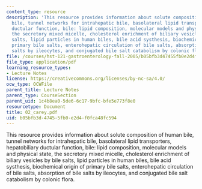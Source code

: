 ```yaml
---
content_type: resource
description: 'This resource provides information about solute composition of human
  bile, tunnel networks for intrahepatic bile, basolateral lipid transporters, hepatobiliary
  ductular function, bile: lipid composition, molecular models and physical state,
  the secretory mixed micelle, cholesterol enrichment of biliary vesicles by bile
  salts, lipid particles in human biles, bile acid systhesis, biochemical origin of
  primary bile salts, enterohepatic circulation of bile salts, absorption of bile
  salts by ileocytes, and conjugated bile salt catabolism by colonic flora.'
file: /courses/hst-121-gastroenterology-fall-2005/b05bfb3d47455fb0e2d4f0fca48fc594_02_carey.pdf
file_type: application/pdf
learning_resource_types:
- Lecture Notes
license: https://creativecommons.org/licenses/by-nc-sa/4.0/
ocw_type: OCWFile
parent_title: Lecture Notes
parent_type: CourseSection
parent_uid: 1c4b8ea0-5de6-6c17-9bfc-bfe5e773f8e0
resourcetype: Document
title: 02_carey.pdf
uid: b05bfb3d-4745-5fb0-e2d4-f0fca48fc594
---
```

This resource provides information about solute composition of human bile, tunnel networks for intrahepatic bile, basolateral lipid transporters, hepatobiliary ductular function, bile: lipid composition, molecular models and physical state, the secretory mixed micelle, cholesterol enrichment of biliary vesicles by bile salts, lipid particles in human biles, bile acid systhesis, biochemical origin of primary bile salts, enterohepatic circulation of bile salts, absorption of bile salts by ileocytes, and conjugated bile salt catabolism by colonic flora.